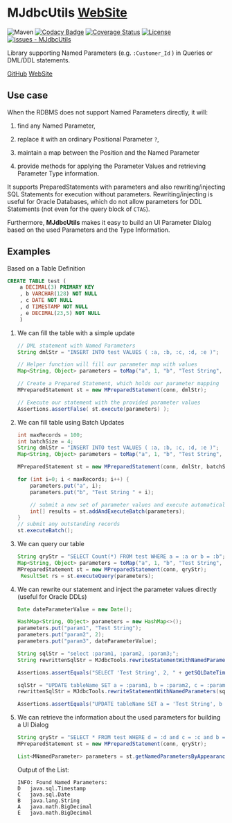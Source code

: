 # MJdbcUtils [WebSite](http://manticore-projects.com/MJdbcUtils/README.html)

![Maven](https://badgen.net/maven/v/maven-central/com.manticore-projects.jdbc/MJdbcUtils) [![Codacy Badge](https://app.codacy.com/project/badge/Grade/e3295140a0b841f3be25da37ff8d4756)](https://app.codacy.com/gh/manticore-projects/MJdbcUtils/dashboard?utm_source=gh&utm_medium=referral&utm_content=&utm_campaign=Badge_grade) [![Coverage Status](https://coveralls.io/repos/github/manticore-projects/MJdbcUtils/badge.svg?branch=main)](https://coveralls.io/github/manticore-projects/MJdbcUtils?branch=main) [![License](https://img.shields.io/badge/License-GPL-blue)](#license)
[![issues - MJdbcUtils](https://img.shields.io/github/issues/manticore-projects/MJdbcUtils)](https://github.com/manticore-projects/MJdbcUtils/issues)

Library supporting Named Parameters (e.g. `:Customer_Id` ) in Queries or DML/DDL statements.

[GitHub](https://github.com/manticore-projects/MJdbcUtils) [WebSite](http://manticore-projects.com/MJdbcUtils/README.html)

## Use case
When the RDBMS does not support Named Parameters directly, it will:

1) find any Named Parameter,

2) replace it with an ordinary Positional Parameter `?`,

3) maintain a map between the Position and the Named Parameter

4) provide methods for applying the Parameter Values and retrieving Parameter Type information.

It supports PreparedStatements with parameters and also rewriting/injecting SQL Statements for execution without parameters.
Rewriting/injecting is useful for Oracle Databases, which do not allow parameters for DDL Statements (not even for the query block of `CTAS`).

Furthermore, **MJdbcUtils** makes it easy to build an UI Parameter Dialog based on the used Parameters and the Type Information.

## Examples

Based on a Table Definition

```sql
CREATE TABLE test (
    a DECIMAL(3) PRIMARY KEY
    , b VARCHAR(128) NOT NULL
    , c DATE NOT NULL
    , d TIMESTAMP NOT NULL
    , e DECIMAL(23,5) NOT NULL
    )
```

1) We can fill the table with a simple update

    ```java
    // DML statement with Named Parameters
    String dmlStr = "INSERT INTO test VALUES ( :a, :b, :c, :d, :e )";

    // Helper function will fill our parameter map with values
    Map<String, Object> parameters = toMap("a", 1, "b", "Test String", "c", new Date(), "d", new Date(), "e", "0.12345");

    // Create a Prepared Statement, which holds our parameter mapping
    MPreparedStatement st = new MPreparedStatement(conn, dmlStr);

    // Execute our statement with the provided parameter values
    Assertions.assertFalse( st.execute(parameters) );
    ```

2) We can fill table using Batch Updates

    ```java
    int maxRecords = 100;
    int batchSize = 4;
    String dmlStr = "INSERT INTO test VALUES ( :a, :b, :c, :d, :e )";
    Map<String, Object> parameters = toMap("a", 1, "b", "Test String", "c", new Date(), "d", new Date(), "e", "0.12345");

    MPreparedStatement st = new MPreparedStatement(conn, dmlStr, batchSize);

    for (int i=0; i < maxRecords; i++) {
        parameters.put("a", i);
        parameters.put("b", "Test String " + i);

        // submit a new set of parameter values and execute automatically after 4 records
        int[] results = st.addAndExecuteBatch(parameters);
    }
    // submit any outstanding records
    st.executeBatch();

    ```

3) We can query our table

    ```java
    String qryStr = "SELECT Count(*) FROM test WHERE a = :a or b = :b";
    Map<String, Object> parameters = toMap("a", 1, "b", "Test String", "c", new Date(), "d", new Date(), "e", "0.12345");
    MPreparedStatement st = new MPreparedStatement(conn, qryStr);
     ResultSet rs = st.executeQuery(parameters);
    ```

4) We can rewrite our statement and inject the parameter values directly (useful for Oracle DDLs)

    ```java
    Date dateParameterValue = new Date();

    HashMap<String, Object> parameters = new HashMap<>();
    parameters.put("param1", "Test String");
    parameters.put("param2", 2);
    parameters.put("param3", dateParameterValue);

    String sqlStr = "select :param1, :param2, :param3;";
    String rewrittenSqlStr = MJdbcTools.rewriteStatementWithNamedParameters(sqlStr, parameters);

    Assertions.assertEquals("SELECT 'Test String', 2, " + getSQLDateTimeStr(dateParameterValue), rewrittenSqlStr);

    sqlStr = "UPDATE tableName SET a = :param1, b = :param2, c = :param3;";
    rewrittenSqlStr = MJdbcTools.rewriteStatementWithNamedParameters(sqlStr, parameters);

    Assertions.assertEquals("UPDATE tableName SET a = 'Test String', b = 2, c = " + getSQLDateTimeStr(dateParameterValue), rewrittenSqlStr);
    ```

5) We can retrieve the information about the used parameters for building a UI Dialog

    ```java
    String qryStr = "SELECT * FROM test WHERE d = :d and c = :c and b = :b and a = :a and e = :e";
    MPreparedStatement st = new MPreparedStatement(conn, qryStr);

    List<MNamedParameter> parameters = st.getNamedParametersByAppearance();
    ```

    Output of the List:

    ```text
    INFO: Found Named Parameters:
    D	java.sql.Timestamp
    C	java.sql.Date
    B	java.lang.String
    A	java.math.BigDecimal
    E	java.math.BigDecimal
    ```

